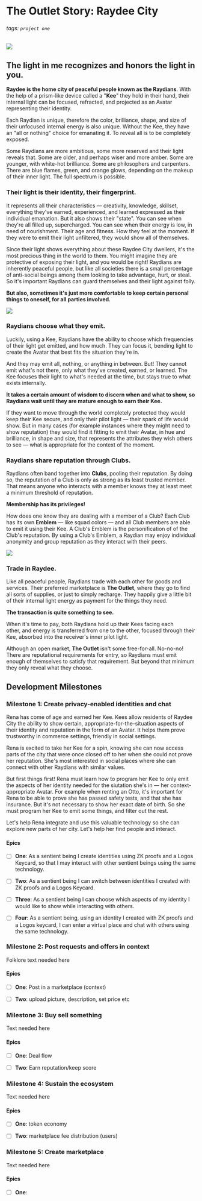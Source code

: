 # The Outlet Story: Raydee City
###### tags: `project one`

![](https://i.imgur.com/lsoYF3E.png)

## The light in me recognizes and honors the light in you.
**Raydee is the home city of peaceful people known as the Raydians**. With the help of a prism-like device called a "**Kee**" they hold in their hand, their internal light can be focused, refracted, and projected as an Avatar representing their identity. 

Each Raydian is unique, therefore the color, brilliance, shape, and size of their unfocused internal energy is also unique. Without the Kee, they have an "all or nothing" choice for emanating it. To reveal all is to be completely exposed.

Some Raydians are more ambitious, some more reserved and their light reveals that. Some are older, and perhaps wiser and more amber. Some are younger, with white-hot brilliance. Some are philosophers and carpenters. There are blue flames, green, and orange glows, depending on the makeup of their inner light. The full spectrum is possible.

### Their light is their identity, their fingerprint. 
It represents all their characteristics — creativity, knowledge, skillset, everything they've earned, experienced, and learned expressed as their individual emanation. But it also shows their "state". You can see when they're all filled up, supercharged. You can see when their energy is low, in need of nourishment. Their age and fitness. How they feel at the moment. If they were to emit their light unfiltered, they would show all of themselves.

Since their light shows everything about these Raydee City dwellers, it's the most precious thing in the world to them. You might imagine they are protective of exposing their light, and you would be right! Raydians are inherently peaceful people, but like all societies there is a small percentage of anti-social beings among them looking to take advantage, hurt, or steal. So it's important Raydians can guard themselves and their light against folly. 

**But also, sometimes it's just more comfortable to keep certain personal things to oneself, for all parties involved.**

![](https://i.imgur.com/QU2r3gd.png)

### Raydians choose what they emit.
Luckily, using a Kee, Raydians have the ability to choose which frequencies of their light get emitted, and how much. They can focus it, bending light to create the Avatar that best fits the situation they're in.

And they may emit all, nothing, or anything in between. But! They cannot emit what's not there, only what they've created, earned, or learned. The Kee focuses their light to what's needed at the time, but stays true to what exists internally.

**It takes a certain amount of wisdom to discern when and what to show, so Raydians wait until they are mature enough to earn their Kee.**

If they want to move through the world completely protected they would keep their Kee secure, and only their pilot light — their spark of life would show. But in many cases (for example instances where they might need to show reputation) they would find it fitting to emit their Avatar, in hue and brilliance, in shape and size, that represents the attributes they wish others to see — what is appropriate for the context of the moment.

### Raydians share reputation through Clubs.

Raydians often band together into **Clubs**, pooling their reputation. By doing so, the reputation of a Club is only as strong as its least trusted member. That means anyone who interacts with a member knows they at least meet a minimum threshold of reputation.

**Membership has its privileges!**

How does one know they are dealing with a member of a Club? Each Club has its own **Emblem** — like squad colors — and all Club members are able to emit it using their Kee. A Club's Emblem is the personification of of the Club's reputation. By using a Club's Emblem, a Raydian may enjoy individual anonymity and group reputation as they interact with their peers.

![](https://i.imgur.com/EnY0HPU.png)


### Trade in Raydee.
Like all peaceful people, Raydians trade with each other for goods and services. Their preferred marketplace is **The Outlet**, where they go to find all sorts of supplies, or just to simply recharge. They happily give a little bit of their internal light energy as payment for the things they need. 

**The transaction is quite something to see.** 

When it's time to pay, both Raydians hold up their Kees facing each other, and energy is transferred from one to the other, focused through their Kee, absorbed into the receiver's inner pilot light.

Although an open market, **The Outlet** isn't some free-for-all. No-no-no! There are reputational requirements for entry, so Raydians must emit enough of themselves to satisfy that requirement. But beyond that minimum they only reveal what they choose.

## Development Milestones

### Milestone 1: Create privacy-enabled identities and chat

Rena has come of age and earned her Kee. Kees allow residents of Raydee City the ability to show certain, appropriate-for-the-situation aspects of their identity and reputation in the form of an Avatar. It helps them prove trustworthy in commerce settings, friendly in social settings. 

Rena is excited to take her Kee for a spin, knowing she can now access parts of the city that were once closed off to her when she could not prove her reputation. She's most interested in social places where she can connect with other Raydians with similar values.

But first things first! Rena must learn how to program her Kee to only emit the aspects of her identity needed for the siutation she's in — her context-appropriate Avatar. For example when renting an Otto, it's important for Rena to be able to prove she has passed safety tests, and that she has insurance. But it's not necessary to show her exact date of birth. So she must program her Kee to emit some things, and filter out the rest.

Let's help Rena integrate and use this valuable technology so she can explore new parts of her city. Let's help her find people and interact.

#### Epics

- [ ] **One**: As a sentient being I create identities using ZK proofs and a Logos Keycard, so that I may interact with other sentient beings using the same technology.

- [ ] **Two**: As a sentient being I can switch between identities I created with ZK proofs and a Logos Keycard.

- [ ] **Three**: As a sentient being I can choose which aspects of my identity I would like to show while interacting with others.

- [ ] **Four**: As a sentient being, using an identity I created with ZK proofs and a Logos keycard, I can enter a virtual place and chat with others using the same technology.

### Milestone 2: Post requests and offers in context
Folklore text needed here

#### Epics

- [ ] **One**: Post in a marketplace (context)

- [ ] **Two**: upload picture, description, set price etc

### Milestone 3: Buy sell something
Text needed here
#### Epics

- [ ] **One**: Deal flow

- [ ] **Two**: Earn reputation/keep score

### Milestone 4: Sustain the ecosystem
Text needed here
#### Epics

- [ ] **One**: token economy

- [ ] **Two**: marketplace fee distribution (users)

### Milestone 5: Create marketplace
Text needed here
#### Epics

- [ ] **One**: 

